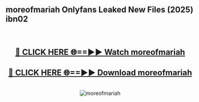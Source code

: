 <h2>moreofmariah Onlyfans Leaked New Files (2025) ibn02</h2>
<br>
<div align="center">
<h2><a href="https://mediafiles.top/moreofmariah&ref=git" rel="nofollow">🔴 CLICK HERE 🌐==►► Watch moreofmariah</a></h2>
<h2><a href="https://mediafiles.top/moreofmariah&ref=git" rel="nofollow">🔴 CLICK HERE 🌐==►► Download moreofmariah</a></h2>
<br>
<a href="https://mediafiles.top/moreofmariah&ref=git" rel="nofollow" data-target="animated-image.originalLink"><img src="https://i.ibb.co.com/xMMVF88/686577567.gif" alt="moreofmariah" style="max-width: 100%; display: inline-block;" data-target="animated-image.originalImage"></a>
</div>
<br>
<br>